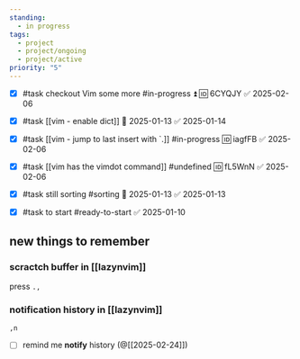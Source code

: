 ```yaml
---
standing:
  - in progress
tags:
  - project
  - project/ongoing
  - project/active
priority: "5"
---
```


- [x] #task checkout Vim some more #in-progress ⏫ 🆔 6CYQJY ✅ 2025-02-06

- [x] #task [[vim - enable dict]] 📅 2025-01-13 ✅ 2025-01-14
- [x] #task [[vim - jump to last insert with `.]] #in-progress 🆔 iagfFB ✅ 2025-02-06
- [x] #task [[vim has the vimdot command]] #undefined 🆔 fL5WnN ✅ 2025-02-06
- [x] #task still sorting #sorting 📅 2025-01-13 ✅ 2025-01-13
- [x] #task to start #ready-to-start ✅ 2025-01-10

## new things to remember

### scractch buffer in [[lazynvim]]

press `.,`

### notification history in [[lazynvim]]

`,n`

- [ ] remind me  **notify** history (@[[2025-02-24]])
